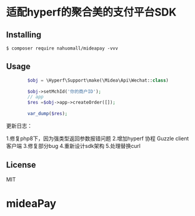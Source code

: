 # 适配hyperf的聚合美的支付平台SDK
## Installing

```shell
$ composer require nahuomall/mideapay -vvv
```

## Usage

```php
        $obj = \Hyperf\Support\make(\Midea\Api\Wechat::class)
        
        $obj->setMchId('你的商户ID');
        // app
        $res =$obj->app->createOrder([]);
        
        var_dump($res);
```

更新日志：

1.修复php8下，因为强类型返回参数报错问题
2.增加hyperf 协程 Guzzle client 客户端
3.修复部分bug
4.重新设计sdk架构
5.处理替换curl

## License

MIT
# mideaPay
